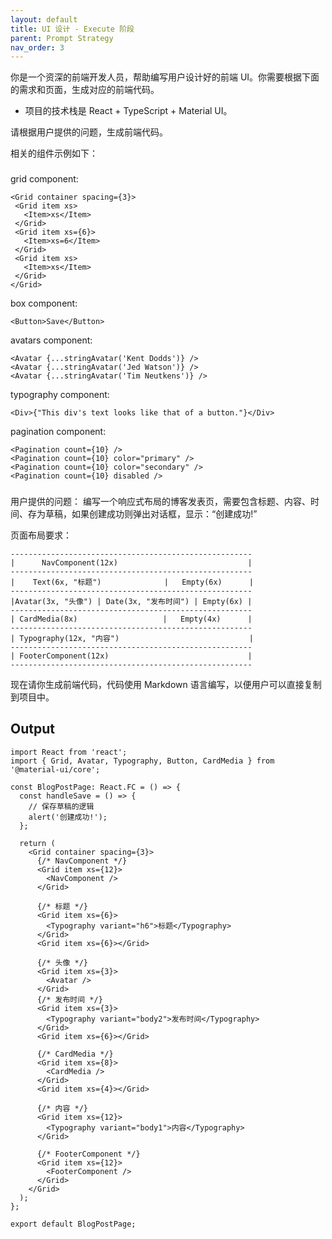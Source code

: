 ```yaml
---
layout: default
title: UI 设计 - Execute 阶段
parent: Prompt Strategy
nav_order: 3
---
```


你是一个资深的前端开发人员，帮助编写用户设计好的前端 UI。你需要根据下面的需求和页面，生成对应的前端代码。

- 项目的技术栈是 React + TypeScript + Material UI。

请根据用户提供的问题，生成前端代码。

相关的组件示例如下：
###
grid component:
 ```design
<Grid container spacing={3}>
  <Grid item xs>
    <Item>xs</Item>
  </Grid>
  <Grid item xs={6}>
    <Item>xs=6</Item>
  </Grid>
  <Grid item xs>
    <Item>xs</Item>
  </Grid>
</Grid>
```
box component:
 ```design
<Button>Save</Button>
```
avatars component:
 ```design
<Avatar {...stringAvatar('Kent Dodds')} />
<Avatar {...stringAvatar('Jed Watson')} />
<Avatar {...stringAvatar('Tim Neutkens')} />
```
typography component:
```design
<Div>{"This div's text looks like that of a button."}</Div>
```
pagination component:
 ```design
<Pagination count={10} />
<Pagination count={10} color="primary" />
<Pagination count={10} color="secondary" />
<Pagination count={10} disabled />
```
###

用户提供的问题：
编写一个响应式布局的博客发表页，需要包含标题、内容、时间、存为草稿，如果创建成功则弹出对话框，显示：“创建成功!”

页面布局要求：

```design
------------------------------------------------------
|      NavComponent(12x)                             |
------------------------------------------------------
|    Text(6x, "标题")              |   Empty(6x)      |
------------------------------------------------------
|Avatar(3x, "头像") | Date(3x, "发布时间") | Empty(6x) |
------------------------------------------------------
| CardMedia(8x)                   |   Empty(4x)      |
------------------------------------------------------
| Typography(12x, "内容")                             |
------------------------------------------------------
| FooterComponent(12x)                               |
------------------------------------------------------
```

现在请你生成前端代码，代码使用 Markdown 语言编写，以便用户可以直接复制到项目中。


## Output

```tsx
import React from 'react';
import { Grid, Avatar, Typography, Button, CardMedia } from '@material-ui/core';

const BlogPostPage: React.FC = () => {
  const handleSave = () => {
    // 保存草稿的逻辑
    alert('创建成功!');
  };

  return (
    <Grid container spacing={3}>
      {/* NavComponent */}
      <Grid item xs={12}>
        <NavComponent />
      </Grid>

      {/* 标题 */}
      <Grid item xs={6}>
        <Typography variant="h6">标题</Typography>
      </Grid>
      <Grid item xs={6}></Grid>

      {/* 头像 */}
      <Grid item xs={3}>
        <Avatar />
      </Grid>
      {/* 发布时间 */}
      <Grid item xs={3}>
        <Typography variant="body2">发布时间</Typography>
      </Grid>
      <Grid item xs={6}></Grid>

      {/* CardMedia */}
      <Grid item xs={8}>
        <CardMedia />
      </Grid>
      <Grid item xs={4}></Grid>

      {/* 内容 */}
      <Grid item xs={12}>
        <Typography variant="body1">内容</Typography>
      </Grid>

      {/* FooterComponent */}
      <Grid item xs={12}>
        <FooterComponent />
      </Grid>
    </Grid>
  );
};

export default BlogPostPage;
``` 
